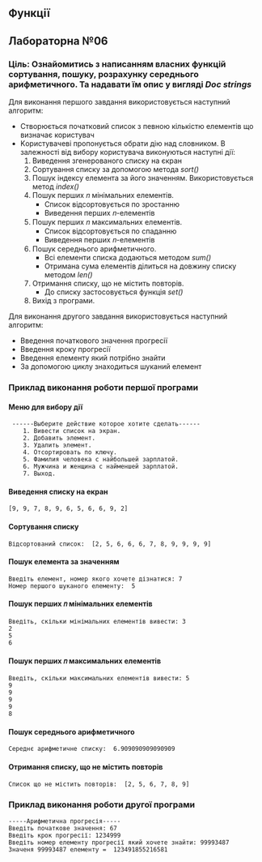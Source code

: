 ## Функції
## Лабораторна №06
### Ціль: Ознайомитись з написанням власних функцій сортування, пошуку, розрахунку середнього арифметичного. Та надавати їм опис у вигляді *Doc strings*

Для виконання першого завдання використовується наступний алгоритм:
- Створюється початковий список з певною кількістю елементів 
  що визначає користувач
- Kористувачеві пропонується обрати дію над словником. 
  В залежності від вибору користувача виконуються наступні дії:
     1. Виведення згенерованого списку на єкран
     2. Сортування списку за допомогою метода *sort()*
     3. Пошук індексу елемента за його значенням. Використовується метод *index()*
     4. Пошук перших 𝑛 мінімальних елементів.
        * Список відсортовується по зростанню
        * Виведення перших 𝑛-елементів
     5. Пошук перших 𝑛 максимальних елементів.
        * Список відсортовується по спаданню
        * Виведення перших 𝑛-елементів
     6. Пошук середнього арифметичного.
        * Всі елементи списка додаються методом *sum()*
        * Отримана сума елементів ділиться на довжину списку методом *len()*
     7. Отримання списку, що не містить повторів.
        * До списку застосовується функція *set()* 
     8. Вихід з програми.
    
Для виконання другого завдання використовується наступний алгоритм:
- Введення початкового значення прогресії
- Введення кроку прогресії
- Введення елементу який потрібно знайти 
- За допомогою циклу знаходиться шуканий елемент


### Приклад виконання роботи першої програми
#### Меню для вибору дії
```
 ------Выберите действие которое хотите сделать------
    1. Вивести список на экран.
    2. Добавить элемент.
    3. Удалить элемент.
    4. Отсортировать по ключу.
    5. Фамилия человека с найбольшей зарплатой.
    6. Мужчина и женщина с найменшей зарплатой.
    7. Выход.
   ```
#### Виведення списку на екран
```
[9, 9, 7, 8, 9, 6, 5, 6, 6, 9, 2]
```
#### Сортування списку
```
Відсортований список:  [2, 5, 6, 6, 6, 7, 8, 9, 9, 9, 9]
```
#### Пошук елемента за значенням
```
Введіть елемент, номер якого хочете дізнатися: 7
Номер першого шуканого елементу:  5
```
#### Пошук перших 𝑛 мінімальних елементів
```
Введіть, скільки мінімальних елементів вивести: 3
2
5
6
```
#### Пошук перших 𝑛 максимальних елементів
```
Введіть, скільки максимальних елементів вивести: 5
9
9
9
9
8
```
#### Пошук середнього арифметичного
```
Середнє арифметичне списку:  6.909090909090909
```
#### Отримання списку, що не містить повторів
```
Список що не містить повторів:  [2, 5, 6, 7, 8, 9]
```

### Приклад виконання роботи другої програми
```
-----Арифметична прогресія-----
Введіть початкове значення: 67
Введіть крок прогресії: 1234999
Введіть номер елементу прогресії який хочете знайти: 99993487
Значеня 99993487 елементу =  123491855216581
```